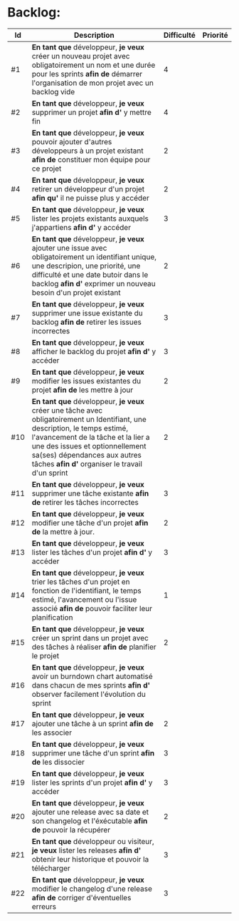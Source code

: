 # Backlog:
| Id  | Description | Difficulté | Priorité |
| --- | ----------- | -------- | ----------- |
| #1 | **En tant que** développeur, **je veux** créer un nouveau projet avec obligatoirement un nom et une durée pour les sprints **afin de** démarrer l'organisation de mon projet avec un backlog vide | 4 | |
| #2 | **En tant que** développeur, **je veux** supprimer un projet **afin d'** y mettre fin | 4 | |
| #3 | **En tant que** développeur, **je veux** pouvoir ajouter d'autres développeurs à un projet existant **afin de** constituer mon équipe pour ce projet | 2 | |
| #4 | **En tant que** développeur, **je veux** retirer un développeur d'un projet **afin qu'** il ne puisse plus y accéder | 2 | |
| #5 | **En tant que** développeur, **je veux** lister les projets existants auxquels j'appartiens **afin d'** y accéder | 3 | |
| #6 | **En tant que** développeur, **je veux** ajouter une issue avec obligatoirement un identifiant unique, une descripion, une priorité, une difficulté et une date butoir dans le backlog **afin d'** exprimer un nouveau besoin d'un projet existant | 2 | |
| #7 |  **En tant que** développeur, **je veux** supprimer une issue existante du backlog **afin de** retirer les issues incorrectes | 3 | |
| #8 | **En tant que** développeur, **je veux** afficher le backlog du projet **afin d'** y accéder | 3 | |
| #9 | **En tant que** développeur, **je veux** modifier les issues existantes du projet **afin de** les mettre à jour | 2 | |
| #10 | **En tant que** développeur, **je veux** créer une tâche avec obligatoirement un Identifiant, une description, le temps estimé, l'avancement de la tâche et la lier a une des issues et optionnellement sa(ses) dépendances aux autres tâches **afin d'** organiser le travail d'un sprint | 2 | |
| #11 | **En tant que** développeur, **je veux** supprimer une tâche existante **afin de** retirer les tâches incorrectes | 3 | |
| #12 | **En tant que** développeur, **je veux** modifier une tâche d'un projet **afin de** la mettre à jour. | 2 | |
| #13 | **En tant que** développeur, **je veux** lister les tâches d'un projet **afin d'** y accéder | 3 | |
| #14 | **En tant que** développeur, **je veux** trier les tâches d'un projet en fonction de l'identifiant, le temps estimé, l'avancement ou l'issue associé **afin de** pouvoir faciliter leur planification | 1 | |
| #15 | **En tant que** développeur, **je veux** créer un sprint dans un projet avec des tâches à réaliser **afin de** planifier le projet | 2 | |
| #16 | **En tant que** développeur, **je veux** avoir un burndown chart automatisé dans chacun de mes sprints **afin d'** observer facilement l'évolution du sprint | | |
| #17 | **En tant que** développeur, **je veux** ajouter une tâche à un sprint **afin de** les associer | 2 | |
| #18 | **En tant que** développeur, **je veux** supprimer une tâche d'un sprint **afin de** les dissocier | 3 | |
| #19 | **En tant que** développeur, **je veux** lister les sprints d'un projet **afin d'** y accéder | 3 | |
| #20 | **En tant que** développeur, **je veux** ajouter une release avec sa date et son changelog et l'éxécutable **afin de** pouvoir la récupérer | 2 | |
| #21 | **En tant que** développeur ou visiteur, **je veux** lister les releases **afin d'** obtenir leur historique et pouvoir la télécharger | 3 | |
| #22 | **En tant que** développeur, **je veux** modifier le changelog d'une release **afin de** corriger d'éventuelles erreurs | 3 | | |
